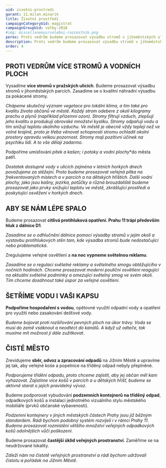 ```yaml
---
uid: zivotni-prostredi
garant: 11.milan.minarik
title: Životní prostředí
campaignCategoryUid: magistrat
campaignGroupUid: volby-2018
#img: miscellaneous/volebni-rozcestnik.png
perex: Proti vedrům budeme prosazovat výsadbu stromů v jihoměstských ulicích. Podpoříme umísťování pítek a kašen. Budeme prosazovat citlivá protihluková opatření a na noc vypneme světelnou reklamu. Podpoříme hospodaření s vodou​, opětovné využití odpadní vody a opatření pro využití nebo zasakování dešťové vody. Budeme prosazovat častější úklid veřejných prostranství.
description: Proti vedrům budeme prosazovat výsadbu stromů v jihoměstských ulicích. Podpoříme umísťování pítek a kašen. Budeme prosazovat citlivá protihluková opatření a na noc vypneme světelnou reklamu. Podpoříme hospodaření s vodou​, opětovné využití odpadní vody a opatření pro využití nebo zasakování dešťové vody. Budeme prosazovat častější úklid veřejných prostranství.
order: 4
---
```


## PROTI VEDRŮM VÍCE STROMŮ A VODNÍCH PLOCH

Vysadíme **více stromů v pražských ulicích**. Budeme prosazovat výsadbu stromů v jihoměstských parcích. Zasadíme se o kvalitní náhradní výsadbu za pokácené stromy.

*Chápeme skutečný význam vegetace pro lokální klima, a tím také pro kvalitu života občanů ve městě. Každý strom odebere z okolí kilogramy prachu a plynů (například přízemní ozon). Stromy filtrují vzduch, zlepšují jeho kvalitu a produkují obrovské množství kyslíku. Stromy odpařují vodu a tím snižují teplotu okolního vzduchu. Ve městě je obecně vždy tepleji než ve volné krajině, proto je třeba věnovat schopnosti stromu ochladit okolní prostory opravdu velkou pozornost. Stromy mají pozitivní účinek na psychiku lidí. A to vše dělají zadarmo*.

Podpoříme umísťování *pítek a kašen; i potoky a vodní plochy** ​do města patří.

*Dostatek dostupné vody v ulicích zejména v letních horkých dnech považujeme za stěžejní. Proto budeme prosazovat veřejná pítka na frekventovaných místech a v parcích a na dětských hřištích. Další vodní plochy, jako jsou kašny, jezírka, potůčky a různá brouzdaliště budeme prosazovat jako prvky snižující teplotu ve městě, zkrášlující prostředí a poskytující osvěžení v horkých dnech*.
 
## ABY SE NÁM LÉPE SPALO

Budeme prosazovat **citlivá protihluková opatření. Prahu 11 trápí především hluk z dálnice D1**.

*Zasadíme se o odhlučnění dálnice pomocí výsadby stromů v jejím okolí a výstavbu protihlukových stěn tam, kde výsadba stromů bude nedostačující nebo problematická*.

Zregulujeme veřejné osvětlení a **na noc vypneme světelnou reklamu**.

*Zasadíme se o regulaci světelné reklamy a světelného smogu obtěžujícího v nočních hodinách. Chceme prosazovat moderní pouliční osvětlení reagující na aktuální světelné podmínky a omezující světelný smog ve svém okolí. Tím chceme dosáhnout také úspor za veřejné osvětlení*.
 
## ŠETŘÍME VODU I VAŠI KAPSU
**Podpoříme hospodaření s vodou​**, opětovné využití odpadní vody a opatření pro využití nebo zasakování dešťové vody.

*Budeme bojovat proti rozšiřování pevných ploch na úkor trávy. Voda se musí do země vsáknout a neodtéct do kanálů. A když už odteče, tak musíme mít možnost ji dále zužitkovat*.
 
## ČISTÉ MĚSTO
Zrevidujeme **sběr, odvoz a zpracování odpadů** na Jižním Městě a upravíme jej tak, aby veřejné koše a popelnice na tříděný odpad nebyly přeplněné.

*Podporujeme třídění odpadu, proto chceme zajistit, aby jej občan měl kam vyhazovat. Zajistíme více košů v parcích a u dětských hřišť, budeme se aktivně starat o jejich pravidelný vývoz*.

Budeme podporovat vybudování **podzemních kontejnerů na tříděný odpad**, odpadkových košů a instalaci jednotného vizuálního stylu městského mobiliáře (prvků občanské vybavenosti).

*Podzemní kontejnery v jiných městských částech Prahy jsou již běžným standardem. Rádi bychom podobný systém rozvíjeli i v rámci Prahy 11. Budeme prosazovat rozmístění většího množství veřejných odpadkových košů odolnějších vůči poškození*.

Budeme prosazovat **častější úklid veřejných prostranství**. Zaměříme se na neudržované lokality.

*Záleží nám na čistotě veřejných prostranství a rádi bychom udržovali čistotu a pořádek na Jižním Městě*.